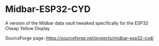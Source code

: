 # Midbar-ESP32-CYD
A version of the Midbar data vault tweaked specifically for the ESP32 Cheap Yellow Display

SourceForge page: https://sourceforge.net/projects/midbar-esp32-cyd/
